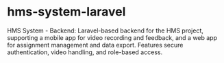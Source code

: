 # hms-system-laravel
HMS System - Backend: Laravel-based backend for the HMS project, supporting a mobile app for video recording and feedback, and a web app for assignment management and data export. Features secure authentication, video handling, and role-based access.
